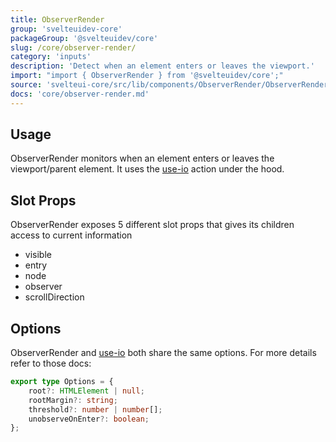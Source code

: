```yaml
---
title: ObserverRender
group: 'svelteuidev-core'
packageGroup: '@svelteuidev/core'
slug: /core/observer-render/
category: 'inputs'
description: 'Detect when an element enters or leaves the viewport.'
import: "import { ObserverRender } from '@svelteuidev/core';"
source: 'svelteui-core/src/lib/components/ObserverRender/ObserverRender.svelte'
docs: 'core/observer-render.md'
---
```


<script>
    import { Demo, ObserverRenderDemos } from '@svelteuidev/demos';
    import { Heading } from 'components';
</script>

<Heading />

## Usage

ObserverRender monitors when an element enters or leaves the viewport/parent element. It uses the [use-io](composables/use-io) action under the hood.

<Demo demo={ObserverRenderDemos.usage} />

## Slot Props

ObserverRender exposes 5 different slot props that gives its children access to current information

- visible
- entry
- node
- observer
- scrollDirection

<Demo demo={ObserverRenderDemos.slots} />

## Options

ObserverRender and [use-io](composables/use-io) both share the same options. For more details refer to those docs:

```ts
export type Options = {
	root?: HTMLElement | null;
	rootMargin?: string;
	threshold?: number | number[];
	unobserveOnEnter?: boolean;
};
```
